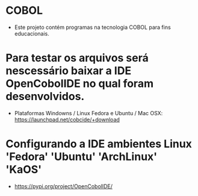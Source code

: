 # COBOL
- Este projeto contém programas na tecnologia COBOL para fins educacionais.

# Para testar os arquivos será nescessário baixar a IDE OpenCobolIDE no qual foram desenvolvidos.
- Plataformas Windowns / Linux Fedora e Ubuntu / Mac OSX:  https://launchpad.net/cobcide/+download

# Configurando a IDE ambientes Linux 'Fedora' 'Ubuntu' 'ArchLinux' 'KaOS'
- https://pypi.org/project/OpenCobolIDE/
